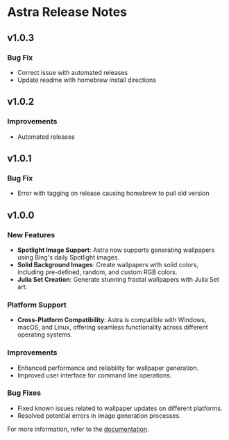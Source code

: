 # Astra Release Notes

## v1.0.3

### Bug Fix
- Correct issue with automated releases
- Update readme with homebrew install directions

## v1.0.2

### Improvements
- Automated releases

## v1.0.1

### Bug Fix
- Error with tagging on release causing homebrew to pull old version

## v1.0.0

### New Features
- **Spotlight Image Support**: Astra now supports generating wallpapers using Bing's daily Spotlight images.
- **Solid Background Images**: Create wallpapers with solid colors, including pre-defined, random, and custom RGB colors.
- **Julia Set Creation**: Generate stunning fractal wallpapers with Julia Set art.

### Platform Support
- **Cross-Platform Compatibility**: Astra is compatible with Windows, macOS, and Linux, offering seamless functionality across different operating systems.

### Improvements
- Enhanced performance and reliability for wallpaper generation.
- Improved user interface for command line operations.

### Bug Fixes
- Fixed known issues related to wallpaper updates on different platforms.
- Resolved potential errors in image generation processes.

For more information, refer to the [documentation](https://github.com/CharlieKarafotias/astra).

